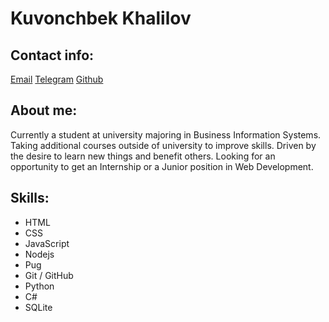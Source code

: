 # Kuvonchbek Khalilov
## Contact info:

[Email](mailto:kukhalilov@gmail.com)
[Telegram](https://t.me/Kuvonchbek_Khalilov)
[Github](https://github.com/kukhalilov/)

## About me:

Currently a student at university majoring in Business Information Systems. Taking additional courses outside of university to improve skills. Driven by the desire to learn new things and benefit others. Looking for an opportunity to get an Internship or a Junior position in Web Development.

## Skills:

- HTML
- CSS
- JavaScript
- Nodejs
- Pug
- Git / GitHub
- Python
- C#
- SQLite


